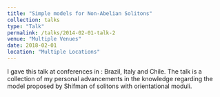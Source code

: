 ```yaml
---
title: "Simple models for Non-Abelian Solitons"
collection: talks
type: "Talk"
permalink: /talks/2014-02-01-talk-2
venue: "Multiple Venues"
date: 2018-02-01
location: "Multiple Locations"
---
```


I gave this talk at conferences in : Brazil, Italy and Chile. The talk is a collection of my personal advancements in the knowledge regarding the model proposed by Shifman of solitons with orientational moduli. 
